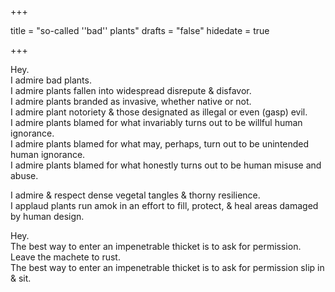 +++

title = "so-called ''bad'' plants"
drafts = "false"
hidedate = true

+++

Hey.  
I admire bad plants.  
I admire plants fallen into widespread disrepute & disfavor.  
I admire plants branded as invasive, whether native or not.  
I admire plant notoriety & those designated as illegal or even (gasp) evil.  
I admire plants blamed for what invariably turns out to be willful human ignorance.  
I admire plants blamed for what may, perhaps, turn out to be unintended human ignorance.  
I admire plants blamed for what honestly turns out to be human misuse and abuse.

I admire & respect dense vegetal tangles & thorny resilience.  
I applaud plants run amok in an effort to fill, protect, & heal areas damaged by human design.

Hey.  
The best way to enter an impenetrable thicket is to ask for permission.  
Leave the machete to rust.  
The best way to enter an impenetrable thicket is to ask for permission slip in & sit.  

~~~//
